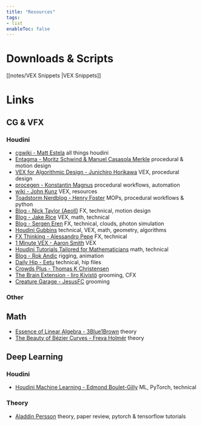 ```yaml
---
title: "Resources"
tags:
- list
enableToc: false
---
```

# Downloads & Scripts
[[notes/VEX Snippets |VEX Snippets]]

# Links

## CG & VFX
### Houdini
- [cgwiki - Matt Estela](https://www.tokeru.com/cgwiki/index.php?title=Houdini) all things houdini
- [Entagma - Moritz Schwind & Manuel Casasola Merkle](https://entagma.com/) procedural & motion design
- [VEX for Algorithmic Design - Junichiro Horikawa](https://www.youtube.com/playlist?list=PLzRzqTjuGIDhiXsP0hN3qBxAZ6lkVfGDI) VEX, procedural design
- [procegen - Konstantin Magnus](https://procegen.konstantinmagnus.de/) procedural workflows, automation
- [wiki - John Kunz](https://wiki.johnkunz.com/index.php?title=Main_Page) VEX, resources
- [Toadstorm Nerdblog - Henry Foster](https://www.toadstorm.com/blog/) MOPs, procedural workflows & python
- [Blog - Nick Taylor (Aeoll)](https://www.nicholas-taylor.com/blog) FX, technical, motion design
- [Blog - Jake Rice](https://jakerice.design/blog/) VEX, math, technical
- [Blog - Sergen Eren](https://sergeneren.com/) FX, technical, clouds, photon simulation
- [Houdini Gubbins](https://houdinigubbins.wordpress.com/) technical, VEX, math, geometry, algorithms
- [FX Thinking - Alessandro Pepe](https://pepefx.blogspot.com/) FX, technical
- [1 Minute VEX - Aaron Smith](https://aaronsmith.tv/1-Minute-VEX) VEX
- [Houdini Tutorials Tailored for Mathematicians](http://wordpress.discretization.de/houdini/) math, technical
- [Blog - Rok Andic](https://www.rokandic.com/blog) rigging, animation
- [Daily Hip - Eetu](https://dailyhip.wordpress.com/) technical, hip files
- [Crowds Plus - Thomas K Christensen](https://crowdsplus.notion.site/)
- [The Brain Extension - Iiro Kivistö](https://www.thebrainextension.com/) grooming, CFX
- [Creature Garage - JesusFC](https://creaturegarage.com/) grooming

### Other

## Math
- [Essence of Linear Algebra - 3Blue1Brown](https://www.3blue1brown.com/topics/linear-algebra) theory
- [The Beauty of Bézier Curves - Freya Holmér](https://www.youtube.com/watch?v=aVwxzDHniEw) theory

## Deep Learning
### Houdini
- [Houdini Machine Learning - Edmond Boulet-Gilly](https://www.youtube.com/watch?v=WNEEokEq-Fg&list=PLSie_1zkANDbn7wCD9kifPAp5wJmok02V) ML, PyTorch, technical

### Theory
- [Aladdin Persson](https://www.youtube.com/c/AladdinPersson) theory, paper review, pytorch & tensorflow tutorials